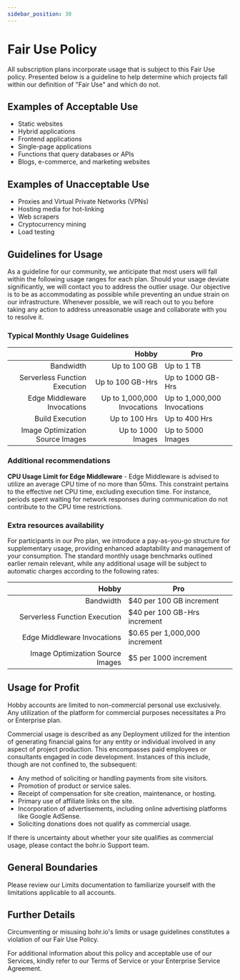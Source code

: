 ```yaml
---
sidebar_position: 30
---
```


# Fair Use Policy

All subscription plans incorporate usage that is subject to this Fair Use policy. Presented below is a guideline to help determine which projects fall within our definition of "Fair Use" and which do not.


## Examples of Acceptable Use

- Static websites
- Hybrid applications
- Frontend applications
- Single-page applications
- Functions that query databases or APIs
- Blogs, e-commerce, and marketing websites


## Examples of Unacceptable Use

- Proxies and Virtual Private Networks (VPNs)
- Hosting media for hot-linking
- Web scrapers
- Cryptocurrency mining
- Load testing

## Guidelines for Usage

As a guideline for our community, we anticipate that most users will fall within the following usage ranges for each plan. Should your usage deviate significantly, we will contact you to address the outlier usage. Our objective is to be as accommodating as possible while preventing an undue strain on our infrastructure. Whenever possible, we will reach out to you before taking any action to address unreasonable usage and collaborate with you to resolve it.


### Typical Monthly Usage Guidelines

|                                  |                  **Hobby**  |                      **Pro**|
|---------------------------------:|----------------------------:|-----------------------------|
| Bandwidth                        | Up to 100 GB                | Up to 1 TB                  |
| Serverless Function Execution    | Up to 100 GB-Hrs            | Up to 1000 GB-Hrs           |
| Edge Middleware Invocations      | Up to 1,000,000 Invocations | Up to 1,000,000 Invocations |
| Build Execution                  | Up to 100 Hrs               | Up to 400 Hrs               |
| Image Optimization Source Images | Up to 1000 Images           | Up to 5000 Images           |

### Additional recommendations

**CPU Usage Limit for Edge Middleware** - Edge Middleware is advised to utilize an average CPU time of no more than 50ms. This constraint pertains to the effective net CPU time, excluding execution time. For instance, periods spent waiting for network responses during communication do not contribute to the CPU time restrictions.

### Extra resources availability

For participants in our Pro plan, we introduce a pay-as-you-go structure for supplementary usage, providing enhanced adaptability and management of your consumption. The standard monthly usage benchmarks outlined earlier remain relevant, while any additional usage will be subject to automatic charges according to the following rates:


|                        **Hobby** |                      **Pro**  |
|---------------------------------:|-------------------------------|
| Bandwidth                        | $40 per 100 GB increment      |
| Serverless Function Execution    | $40 per 100 GB-Hrs increment  |
| Edge Middleware Invocations      | $0.65 per 1,000,000 increment |
| Image Optimization Source Images | $5 per 1000 increment         |

## Usage for Profit

Hobby accounts are limited to non-commercial personal use exclusively. Any utilization of the platform for commercial purposes necessitates a Pro or Enterprise plan.

Commercial usage is described as any Deployment utilized for the intention of generating financial gains for any entity or individual involved in any aspect of project production. This encompasses paid employees or consultants engaged in code development. Instances of this include, though are not confined to, the subsequent:


- Any method of soliciting or handling payments from site visitors.
- Promotion of product or service sales.
- Receipt of compensation for site creation, maintenance, or hosting.
- Primary use of affiliate links on the site.
- Incorporation of advertisements, including online advertising platforms like Google AdSense.
- Soliciting donations does not qualify as commercial usage.

If there is uncertainty about whether your site qualifies as commercial usage, please contact the bohr.io Support team.

## General Boundaries

Please review our Limits documentation to familiarize yourself with the limitations applicable to all accounts.

## Further Details

Circumventing or misusing bohr.io's limits or usage guidelines constitutes a violation of our Fair Use Policy.

For additional information about this policy and acceptable use of our Services, kindly refer to our Terms of Service or your Enterprise Service Agreement.




